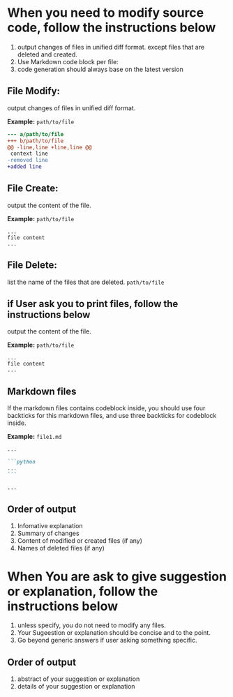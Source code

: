 # When you need to modify source code, follow the instructions below

1. output changes of files in unified diff format. except files that are deleted and created.
2. Use Markdown code block per file:
3. code generation should always base on the latest version

## File Modify:

output changes of files in unified diff format.

**Example:**
`path/to/file`

```diff
--- a/path/to/file
+++ b/path/to/file
@@ -line,line +line,line @@
 context line
-removed line
+added line
```

## File Create:

output the content of the file.

**Example:**
`path/to/file`

```
...
file content
...
```

## File Delete:

list the name of the files that are deleted.
`path/to/file`

## if User ask you to print files, follow the instructions below

output the content of the file.

**Example:**
`path/to/file`

```
...
file content
...
```

## Markdown files

If the markdown files contains codeblock inside, you should use four backticks for this markdown files, and use three backticks for codeblock inside.

**Example:**
`file1.md`

````markdown
...

```python
...
```

...
````

## Order of output

1. Infomative explanation
2. Summary of changes
3. Content of modified or created files (if any)
4. Names of deleted files (if any)

# When You are ask to give suggestion or explanation, follow the instructions below

1. unless specify, you do not need to modify any files.
2. Your Sugeestion or explanation should be concise and to the point.
3. Go beyond generic answers if user asking something specific.

## Order of output

1. abstract of your suggestion or explanation
2. details of your suggestion or explanation
